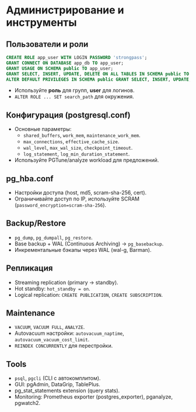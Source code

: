 # Администрирование и инструменты

## Пользователи и роли
```sql
CREATE ROLE app_user WITH LOGIN PASSWORD 'strongpass';
GRANT CONNECT ON DATABASE app_db TO app_user;
GRANT USAGE ON SCHEMA public TO app_user;
GRANT SELECT, INSERT, UPDATE, DELETE ON ALL TABLES IN SCHEMA public TO app_user;
ALTER DEFAULT PRIVILEGES IN SCHEMA public GRANT SELECT, INSERT, UPDATE, DELETE ON TABLES TO app_user;
```
- Используйте **роль** для групп, **user** для логинов.
- `ALTER ROLE ... SET search_path` для окружения.

## Конфигурация (postgresql.conf)
- Основные параметры:
  - `shared_buffers`, `work_mem`, `maintenance_work_mem`.
  - `max_connections`, `effective_cache_size`.
  - `wal_level`, `max_wal_size`, `checkpoint_timeout`.
  - `log_statement`, `log_min_duration_statement`.
- Используйте PGTune/analyze workload для предложений.

## pg_hba.conf
- Настройки доступа (host, md5, scram-sha-256, cert).
- Ограничивайте доступ по IP, используйте SCRAM (`password_encryption=scram-sha-256`).

## Backup/Restore
- `pg_dump`, `pg_dumpall`, `pg_restore`.
- Base backup + WAL (Continuous Archiving) → `pg_basebackup`.
- Инкрементальные бэкапы через WAL (wal-g, Barman).

## Репликация
- Streaming replication (primary → standby).
- Hot standby: `hot_standby = on`.
- Logical replication: `CREATE PUBLICATION`, `CREATE SUBSCRIPTION`.

## Maintenance
- `VACUUM`, `VACUUM FULL`, `ANALYZE`.
- Autovacuum настройки: `autovacuum_naptime`, `autovacuum_vacuum_cost_limit`.
- `REINDEX CONCURRENTLY` для перестройки.

## Tools
- `psql`, `pgcli` (CLI с автокомплитом).
- GUI: pgAdmin, DataGrip, TablePlus.
- pg_stat_statements extension (query stats).
- Monitoring: Prometheus exporter (postgres_exporter), pganalyze, pgwatch2.

